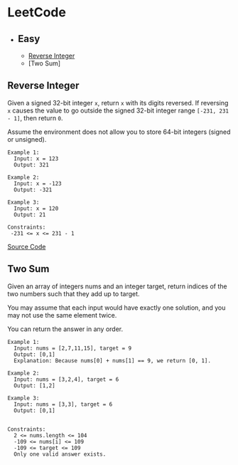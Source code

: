 # LeetCode
 - ## Easy
   - [Reverse Integer](https://github.com/goodluck3301/data-structures-and-algorithms/blob/main/LeetCode_problems/README.md#reverse-integer)
   - [Two Sum]

 
 
 
 ## Reverse Integer
 
Given a signed 32-bit integer ```x```, return ```x``` with its digits reversed. If reversing ```x``` causes the value to go outside the signed 32-bit integer range ```[-231, 231 - 1]```, then return ```0```.</br>

Assume the environment does not allow you to store 64-bit integers (signed or unsigned).

```
Example 1:
  Input: x = 123
  Output: 321

Example 2:
  Input: x = -123
  Output: -321

Example 3:
  Input: x = 120
  Output: 21
```
```
Constraints:
 -231 <= x <= 231 - 1
```

[Source Code](https://github.com/goodluck3301/data-structures-and-algorithms/blob/main/LeetCode_problems/Reverse_Integer.kt)

 ## Two Sum

Given an array of integers nums and an integer target, return indices of the two numbers such that they add up to target.</br>

You may assume that each input would have exactly one solution, and you may not use the same element twice.</br>

You can return the answer in any order.</br>

```
Example 1:
  Input: nums = [2,7,11,15], target = 9
  Output: [0,1]
  Explanation: Because nums[0] + nums[1] == 9, we return [0, 1].

Example 2:
  Input: nums = [3,2,4], target = 6
  Output: [1,2]

Example 3:
  Input: nums = [3,3], target = 6
  Output: [0,1]
  

Constraints:
  2 <= nums.length <= 104
  -109 <= nums[i] <= 109
  -109 <= target <= 109
  Only one valid answer exists.
```

